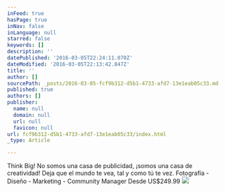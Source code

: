 ```yaml
---
inFeed: true
hasPage: true
inNav: false
inLanguage: null
starred: false
keywords: []
description: ''
datePublished: '2016-03-05T22:24:11.070Z'
dateModified: '2016-03-05T22:13:42.847Z'
title: ''
author: []
sourcePath: _posts/2016-03-05-fcf9b312-d5b1-4733-afd7-13e1eab05c33.md
published: true
authors: []
publisher:
  name: null
  domain: null
  url: null
  favicon: null
url: fcf9b312-d5b1-4733-afd7-13e1eab05c33/index.html
_type: Article

---
```

Think Big! No somos una casa de publicidad, ¡somos una casa de creatividad! Deja que el mundo te vea, tal y como tú te vez. Fotografía -Diseño - Marketing -  Community Manager Desde US$249.99
![](https://the-grid-user-content.s3-us-west-2.amazonaws.com/fa9eaa3c-b9bb-4393-917f-530024e5d388.jpg)